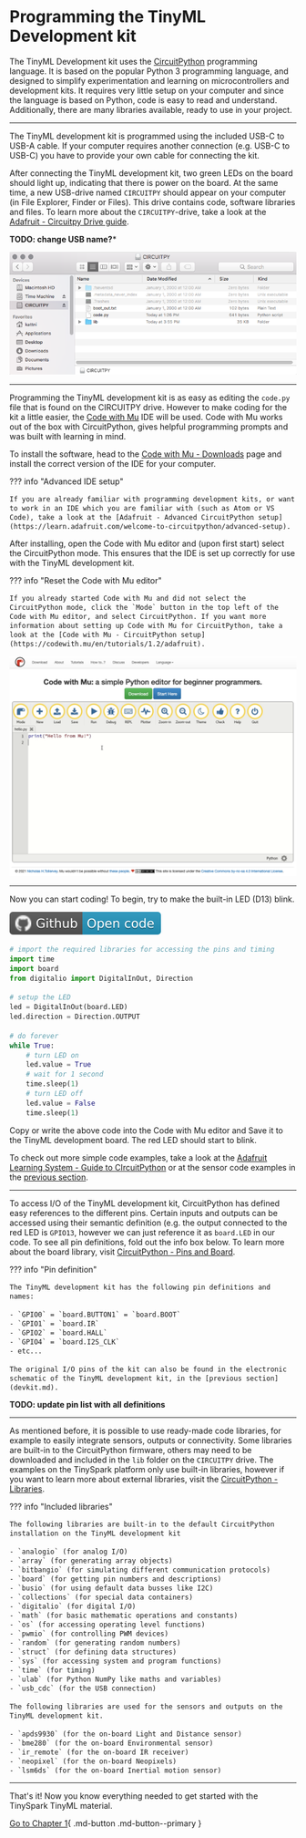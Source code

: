 <style> .md-footer__link--next:not([hidden]) { display: none } </style>

# Programming the TinyML Development kit

The TinyML Development kit uses the [CircuitPython] programming language. It is based on the popular Python 3 programming language, and designed to simplify experimentation and learning on microcontrollers and development kits. It requires very little setup on your computer and since the language is based on Python, code is easy to read and understand. Additionally, there are many libraries available, ready to use in your project.

[CircuitPython]:https://learn.adafruit.com/welcome-to-circuitpython/what-is-circuitpython

---

The TinyML development kit is programmed using the included USB-C to USB-A cable. If your computer requires another connection (e.g. USB-C to USB-C) you have to provide your own cable for connecting the kit.

After connecting the TinyML development kit, two green LEDs on the board should light up, indicating that there is power on the board. At the same time, a new USB-drive named `CIRCUITPY` should appear on your computer (in File Explorer, Finder or Files). This drive contains code, software libraries and files. To learn more about the `CIRCUITPY`-drive, take a look at the [Adafruit - Circuitpy Drive guide](https://learn.adafruit.com/welcome-to-circuitpython/the-circuitpy-drive).

**TODO: change USB name?***

![CIRCUITPY drive](../assets/images/circuitpy_drive.png)

---

Programming the TinyML development kit is as easy as editing the `code.py` file that is found on the CIRCUITPY drive. However to make coding for the kit a little easier, the [Code with Mu] IDE will be used. Code with Mu works out of the box with CircuitPython, gives helpful programming prompts and was built with learning in mind.

[Code with Mu]:https://codewith.mu/

To install the software, head to the [Code with Mu - Downloads] page and install the correct version of the IDE for your computer.

[Code with Mu - Downloads]:https://codewith.mu/en/download

??? info "Advanced IDE setup"

    If you are already familiar with programming development kits, or want to work in an IDE which you are familiar with (such as Atom or VS Code), take a look at the [Adafruit - Advanced CircuitPython setup](https://learn.adafruit.com/welcome-to-circuitpython/advanced-setup).

After installing, open the Code with Mu editor and (upon first start) select the CircuitPython mode. This ensures that the IDE is set up correctly for use with the TinyML development kit.

??? info "Reset the Code with Mu editor"

    If you already started Code with Mu and did not select the CircuitPython mode, click the `Mode` button in the top left of the Code with Mu editor, and select CircuitPython. If you want more information about setting up Code with Mu for CircuitPython, take a look at the [Code with Mu - CircuitPython setup](https://codewith.mu/en/tutorials/1.2/adafruit).

![Code with Mu IDE](../assets/images/code_with_mu.png)

---

Now you can start coding! To begin, try to make the built-in LED (D13) blink.

[![Open In Github](../assets/images/github-badge.svg)]()

```python title="circuitpython_first_code.py"
# import the required libraries for accessing the pins and timing
import time
import board
from digitalio import DigitalInOut, Direction

# setup the LED
led = DigitalInOut(board.LED)
led.direction = Direction.OUTPUT

# do forever
while True:
    # turn LED on
    led.value = True
    # wait for 1 second
    time.sleep(1)
    # turn LED off
    led.value = False
    time.sleep(1)
```

Copy or write the above code into the Code with Mu editor and Save it to the TinyML development board. The red LED should start to blink.

To check out more simple code examples, take a look at the [Adafruit Learning System - Guide to CIrcuitPython](https://github.com/adafruit/Adafruit_Learning_System_Guides/tree/main/CircuitPython_Essentials) or at the sensor code examples in the [previous section](devkit.md).

---

To access I/O of the TinyML development kit, CircuitPython has defined easy references to the different pins. Certain inputs and outputs can be accessed using their semantic definition (e.g. the output connected to the red LED is `GPIO13`, however we can just reference it as `board.LED` in our code. To see all pin definitions, fold out the info box below. To learn more about the board library, visit [CircuitPython - Pins and Board](https://learn.adafruit.com/circuitpython-essentials/circuitpython-pins-and-modules).

??? info "Pin definition"

    The TinyML development kit has the following pin definitions and names:

    - `GPIO0` = `board.BUTTON1` = `board.BOOT`
    - `GPIO1` = `board.IR`
    - `GPIO2` = `board.HALL`
    - `GPIO4` = `board.I2S_CLK`
    - etc...

    The original I/O pins of the kit can also be found in the electronic schematic of the TinyML development kit, in the [previous section](devkit.md).


**TODO: update pin list with all definitions**

---

As mentioned before, it is possible to use ready-made code libraries, for example to easily integrate sensors, outputs or connectivity. Some libraries are built-in to the CircuitPython firmware, others may need to be downloaded and included in the `lib` folder on the `CIRCUITPY` drive. The examples on the TinySpark platform only use built-in libraries, however if you want to learn more about external libraries, visit the [CircuitPython - Libraries](https://learn.adafruit.com/welcome-to-circuitpython/circuitpython-libraries).

??? info "Included libraries"

    The following libraries are built-in to the default CircuitPython installation on the TinyML development kit
  
    - `analogio` (for analog I/O)
    - `array` (for generating array objects)
    - `bitbangio` (for simulating different communication protocols)
    - `board` (for getting pin numbers and descriptions)
    - `busio` (for using default data busses like I2C)
    - `collections` (for special data containers)
    - `digitalio` (for digital I/O)
    - `math` (for basic mathematic operations and constants)
    - `os` (for accessing operating level functions)
    - `pwmio` (for controlling PWM devices)
    - `random` (for generating random numbers)
    - `struct` (for defining data structures)
    - `sys` (for accessing system and program functions)
    - `time` (for timing)
    - `ulab` (for Python NumPy like maths and variables)
    - `usb_cdc` (for the USB connection)

    The following libraries are used for the sensors and outputs on the TinyML development kit.

    - `apds9930` (for the on-board Light and Distance sensor)
    - `bme280` (for the on-board Environmental sensor)
    - `ir_remote` (for the on-board IR receiver)
    - `neopixel` (for the on-board Neopixels)
    - `lsm6ds` (for the on-board Inertial motion sensor)

---

That's it! Now you know everything needed to get started with the TinySpark TinyML material.

[Go to Chapter 1](../chapter1/introduction.md){ .md-button .md-button--primary }